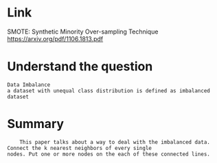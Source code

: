 Link
===============
<p>

SMOTE: Synthetic Minority Over-sampling Technique
https://arxiv.org/pdf/1106.1813.pdf

</p>

Understand the question
===============

    Data Imbalance
    a dataset with unequal class distribution is defined as imbalanced dataset

Summary
===============

        This paper talks about a way to deal with the imbalanced data. Connect the k nearest neighbors of every single
    nodes. Put one or more nodes on the each of these connected lines.
        
